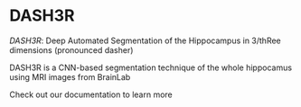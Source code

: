 # DASH3R

*DASH3R*: Deep Automated Segmentation of the Hippocampus in 3/thRee dimensions (pronounced dasher) 

DASH3R is a CNN-based segmentation technique of the whole hippocamus
using MRI images from BrainLab

Check out our documentation to learn more


